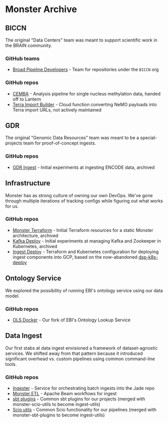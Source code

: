 # Monster Archive

## BICCN
The original "Data Centers" team was meant to support scientific work in the BRAIN community.

### GitHub teams
* [Broad Pipeline Developers](https://github.com/orgs/BICCN/teams/broad-pipeline-developers) - Team for repositories under the `BICCN` org

### GitHub repos
* [CEMBA](https://github.com/biccn/cemba) - Analysis pipeline for single nucleus methylation data, handed off to Lantern
* [Terra Import Builder](https://github.com/BICCN/terra-import-builder) - Cloud function converting NeMO payloads into Terra import URLs,
                                                                          not actively maintained

## GDR
The original "Genomic Data Resources" team was meant to be a special-projects team
for proof-of-concept ingests.

### GitHub repos
* [GDR Ingest](https://github.com/broadinstitute/gdr-ingest) - Initial experiments at ingesting ENCODE data, archived

## Infrastructure
Monster has as strong culture of owning our own DevOps. We've gone through multiple
iterations of tracking configs while figuring out what works for us.

### GitHub repos
* [Monster Terraform](https://github.com/broadinstitute/terraform-monster) - Initial Terraform resources for a static Monster architecture, archived
* [Kafka Deploy](https://github.com/broadinstitute/emerald-kubernetes-kafka) - Initial experiments at managing Kafka and Zookeeper in Kubernetes, archived
* [Ingest Deploy](https://github.com/broadinstitute/dsp-ingest-deploy) - Terraform and Kubernetes configuration for deploying ingest components into GCP,
  based on the now-abandoned [dsp-k8s-deploy](https://github.com/broadinstitute/dsp-k8s-deploy)

## Ontology Service
We explored the possibility of running EBI's ontology service using our data model.

### GitHub repos
* [OLS Docker](https://github.com/broadinstitute/ols-docker) - Our fork of EBI's Ontology Lookup Service

## Data Ingest
Our first stabs at data ingest envisioned a framework of dataset-agnostic services.
We shifted away from that pattern because it introduced significant overhead vs. custom
pipelines using common command-line tools.

### GitHub repos
* [Ingester](https://github.com/broadinstitute/monster-ingester) - Service for orchestrating batch ingests into the Jade repo
* [Monster ETL](https://github.com/broadinstitute/monster-etl) - Apache Beam workflows for ingest
* [sbt plugins](https://github.com/broadinstitute/monster-sbt-plugins) - Common sbt plugins for our projects (merged with monster-scio-utils to become ingest-utils)
* [Scio utils](https://github.com/broadinstitute/monster-scio-utils) - Common Scio functionality for our pipelines (merged with monster-sbt-plugins to become ingest-utils)
